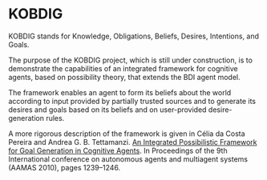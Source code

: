 # KOBDIG
KOBDIG stands for Knowledge, Obligations, Beliefs, Desires, Intentions, and Goals.

The purpose of the KOBDIG project, which is still under construction, is to demonstrate the capabilities of an integrated framework for cognitive agents, based on possibility theory, that extends the BDI agent model.

The framework enables an agent to form its beliefs about the world according to input provided by partially trusted sources and to generate its desires and goals based on its beliefs and on user-provided desire-generation rules.

A more rigorous description of the framework is given in Célia da Costa Pereira and Andrea G. B. Tettamanzi. [An Integrated Possibilistic Framework for Goal Generation in Cognitive Agents](http://www.ifaamas.org/Proceedings/aamas2010/pdf/01%20Full%20Papers/25_05_FP_0632.pdf). In Proceedings of the 9th International conference on autonomous agents and multiagent systems (AAMAS 2010), pages 1239–1246.
